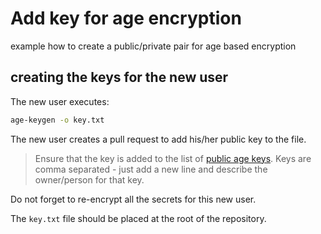 # Add key for age encryption

example how to create a public/private pair for age based encryption

## creating the keys for the new user

The new user executes:

```bash
age-keygen -o key.txt
```

The new user creates a pull request to add his/her public key to the file.

> Ensure that the key is added to the list of [public age keys](public-keys.txt).
> Keys are comma separated - just add a new line and describe the owner/person for that key.

Do not forget to re-encrypt all the secrets for this new user.


The `key.txt` file should be placed at the root of the repository.